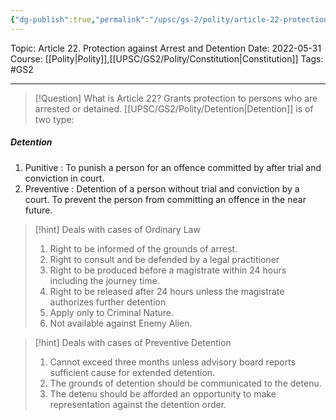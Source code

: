 ```yaml
---
{"dg-publish":true,"permalink":"/upsc/gs-2/polity/article-22-protection-against-arrest-and-detention/","dgHomeLink":true,"dgPassFrontmatter":false}
---
```



Topic: Article 22. Protection against Arrest and Detention
Date: 2022-05-31
Course: [[Polity|Polity]],[[UPSC/GS2/Polity/Constitution|Constitution]]
Tags: #GS2 


---

> [!Question] What is Article 22?
> Grants protection to persons who are arrested or detained. 
> [[UPSC/GS2/Polity/Detention|Detention]] is of two type:
> 
<div class="transclusion internal-embed is-loaded"><div class="markdown-embed">

<div class="markdown-embed-title">



</div>


##### Detention 
1. Punitive : To punish a person for an offence committed by after trial and conviction in court. 
2. Preventive : Detention of a person without trial and conviction by a court. To prevent the person from committing an offence in the near future. 



</div></div>

 
> [!hint] Deals with cases of Ordinary Law
> 1. Right to be informed of the grounds of arrest.
> 2. Right to consult and be defended by a legal practitioner
> 3. Right to be produced before a magistrate within 24 hours including the journey time. 
> 4. Right to be released after 24 hours unless the magistrate authorizes further detention 
> 5. Apply only to Criminal Nature. 
> 6. Not available against Enemy Alien.

> [!hint] Deals with cases of Preventive Detention
> 1. Cannot exceed three months unless advisory board reports sufficient cause for extended detention. 
> 2. The grounds of detention should be communicated to the detenu.
> 3. The detenu should be afforded an opportunity to make representation against the detention order. 
> 
 




